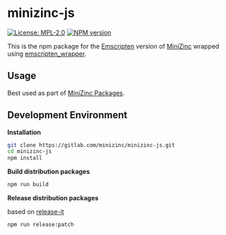 minizinc-js
===========
[![License: MPL-2.0][mpl2-image]][mpl2-url] [![NPM version][npm-image]][npm-url]

This is the npm package for the [Emscripten](https://emscripten.org) version of [MiniZinc](http://minizinc.org) wrapped using [emscripten_wrapper](https://github.com/sgratzl/emscripten_wrapper).

Usage
-----

Best used as part of [MiniZinc Packages](https://gitlab.com/minizinc/minizinc-webide).


Development Environment
-----------------------

**Installation**

```bash
git clone https://gitlab.com/minizinc/minizinc-js.git
cd minizinc-js
npm install
```

**Build distribution packages**

```bash
npm run build
```

**Release distribution packages**

based on [release-it](https://github.com/release-it/release-it)

```bash
npm run release:patch
```

[mpl2-image]: https://img.shields.io/badge/License-MPL%202.0-yellow.svg
[mpl2-url]: https://opensource.org/licenses/MPL-2.0
[npm-image]: https://badge.fury.io/js/minizinc-js.svg
[npm-url]: https://npmjs.org/package/minizinc-js
